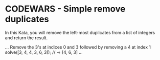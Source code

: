 # CODEWARS - Simple remove duplicates

In this Kata, you will remove the left-most duplicates from a list of integers and return the result.

...
Remove the 3's at indices 0 and 3
followed by removing a 4 at index 1
solve([3, 4, 4, 3, 6, 3]); // => [4, 6, 3]
...
